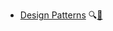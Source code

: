 * [Design Patterns](./designPatterns/)
  <trigger for="pop:design-patterns-preview">:mag:</trigger>[:scroll:](designPatterns/print.html)

<popover id="pop:design-patterns-preview" title="Software Design Patterns :mag:" placement="right">
  <div slot="content">
    <include src="preview.md" />
  </div>
</popover>
